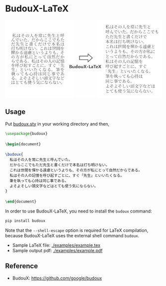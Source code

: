 # BudouX-LaTeX

![](https://raw.githubusercontent.com/s417-lama/budoux-latex/main/concept.png)

## Usage

Put [budoux.sty](./budoux.sty) in your working directory and then,

```latex
\usepackage{budoux}

\begin{document}

\budoux{
  私はその人を常に先生と呼んでいた。
  だからここでもただ先生と書くだけで本名は打ち明けない。
  これは世間を憚かる遠慮というよりも、その方が私にとって自然だからである。
  私はその人の記憶を呼び起すごとに、すぐ「先生」といいたくなる。
  筆を執っても心持は同じ事である。
  よそよそしい頭文字などはとても使う気にならない。
}

\end{document}
```

In order to use BudouX-LaTeX,  you need to install the `budoux` command:
```sh
pip install budoux
```

Note that the `--shell-escape` option is required for LaTeX compilation, because BudouX-LaTeX uses the external shell command `budoux`.

- Sample LaTeX file: [./examples/example.tex](./examples/example.tex)
- Sample output pdf: [./examples/example.pdf](./examples/example.pdf)

## Reference

- BudouX: https://github.com/google/budoux
